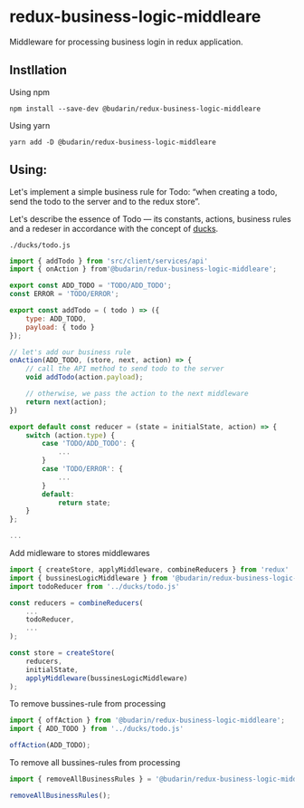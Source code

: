 # redux-business-logic-middleare

Middleware for processing business login in redux application.

## Instllation

Using npm

```shell
npm install --save-dev @budarin/redux-business-logic-middleare
```

Using yarn

```shell
yarn add -D @budarin/redux-business-logic-middleare
```

## Using:

Let's implement a simple business rule for Todo: “when creating a todo, send the todo to the server and to the redux store”.

Let's describe the essence of Todo — its constants, actions, business rules and a redeser in accordance with the concept of [ducks](https://github.com/erikras/ducks-modular-redux).

`./ducks/todo.js`

```js
import { addTodo } from 'src/client/services/api'
import { onAction } from'@budarin/redux-business-logic-middleare';

export const ADD_TODO = 'TODO/ADD_TODO';
const ERROR = 'TODO/ERROR';

export const addTodo = ( todo ) => ({
    type: ADD_TODO,
    payload: { todo }
});

// let's add our business rule
onAction(ADD_TODO, (store, next, action) => {
    // call the API method to send todo to the server
    void addTodo(action.payload);

    // otherwise, we pass the action to the next middleware
    return next(action);
})

export default const reducer = (state = initialState, action) => {
    switch (action.type) {
        case 'TODO/ADD_TODO': {
            ...
        }
        case 'TODO/ERROR': {
            ...
        }
        default:
            return state;
    }
};

...
```

Add midleware to stores middlewares

```js
import { createStore, applyMiddleware, combineReducers } from 'redux'
import { bussinesLogicMiddleware } from '@budarin/redux-business-logic-middleare';
import todoReducer from '../ducks/todo.js'

const reducers = combineReducers(
    ...
    todoReducer,
    ...
);

const store = createStore(
    reducers, 
    initialState, 
    applyMiddleware(bussinesLogicMiddleware)
);
```

To remove bussines-rule from processing

```js
import { offAction } from '@budarin/redux-business-logic-middleare';
import { ADD_TODO } from '../ducks/todo.js'

offAction(ADD_TODO);
```
To remove all bussines-rules from processing

```js
import { removeAllBusinessRules } = '@budarin/redux-business-logic-middleare';

removeAllBusinessRules();
```